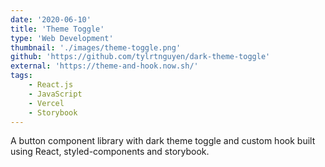 ```yaml
---
date: '2020-06-10'
title: 'Theme Toggle'
type: 'Web Development'
thumbnail: './images/theme-toggle.png'
github: 'https://github.com/tylrtnguyen/dark-theme-toggle'
external: 'https://theme-and-hook.now.sh/'
tags: 
    - React.js
    - JavaScript
    - Vercel
    - Storybook
---
```


A button component library with dark theme toggle and custom hook built using React, styled-components and storybook.